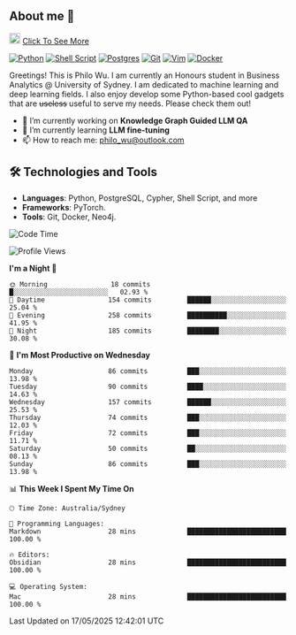 ## About me 🤗

<a href="#"><img src="https://media.giphy.com/media/hvRJCLFzcasrR4ia7z/giphy.gif" width="20px" height="20px"></a> [Click To See More](https://codeboyphilo.github.io)

[![Python](https://img.shields.io/badge/python-3670A0?style=for-the-badge&logo=python&logoColor=ffdd54)](#)
[![Shell Script](https://img.shields.io/badge/shell_script-%23121011.svg?style=for-the-badge&logo=gnu-bash&logoColor=white)](#)
[![Postgres](https://img.shields.io/badge/postgres-%23316192.svg?style=for-the-badge&logo=postgresql&logoColor=white)](#)
[![Git](https://img.shields.io/badge/git-%23F05033.svg?style=for-the-badge&logo=git&logoColor=white)](#)
[![Vim](https://img.shields.io/badge/VIM-%2311AB00.svg?style=for-the-badge&logo=vim&logoColor=white)](#)
[![Docker](https://img.shields.io/badge/docker-%230db7ed.svg?style=for-the-badge&logo=docker&logoColor=white)](#)

Greetings! This is Philo Wu. I am currently an Honours student in Business Analytics \@ University of Sydney. I am dedicated to machine learning and deep learning fields. I also enjoy develop some Python-based cool gadgets that are ~~useless~~ useful to serve my needs. Please check them out!

- 🔭 I’m currently working on **Knowledge Graph Guided LLM QA**
- 🌱 I’m currently learning **LLM fine-tuning**
- 📫 How to reach me: philo_wu@outlook.com

## 🛠 Technologies and Tools
- **Languages**: Python, PostgreSQL, Cypher, Shell Script, and more
- **Frameworks**: PyTorch.
- **Tools**: Git, Docker, Neo4j.

<!--START_SECTION:waka-->
![Code Time](http://img.shields.io/badge/Code%20Time-750%20hrs%2049%20mins-blue)

![Profile Views](http://img.shields.io/badge/Profile%20Views-1-blue)

**I'm a Night 🦉** 

```text
🌞 Morning                18 commits          █░░░░░░░░░░░░░░░░░░░░░░░░   02.93 % 
🌆 Daytime                154 commits         ██████░░░░░░░░░░░░░░░░░░░   25.04 % 
🌃 Evening                258 commits         ██████████░░░░░░░░░░░░░░░   41.95 % 
🌙 Night                  185 commits         ████████░░░░░░░░░░░░░░░░░   30.08 % 
```
📅 **I'm Most Productive on Wednesday** 

```text
Monday                   86 commits          ███░░░░░░░░░░░░░░░░░░░░░░   13.98 % 
Tuesday                  90 commits          ████░░░░░░░░░░░░░░░░░░░░░   14.63 % 
Wednesday                157 commits         ██████░░░░░░░░░░░░░░░░░░░   25.53 % 
Thursday                 74 commits          ███░░░░░░░░░░░░░░░░░░░░░░   12.03 % 
Friday                   72 commits          ███░░░░░░░░░░░░░░░░░░░░░░   11.71 % 
Saturday                 50 commits          ██░░░░░░░░░░░░░░░░░░░░░░░   08.13 % 
Sunday                   86 commits          ███░░░░░░░░░░░░░░░░░░░░░░   13.98 % 
```


📊 **This Week I Spent My Time On** 

```text
🕑︎ Time Zone: Australia/Sydney

💬 Programming Languages: 
Markdown                 28 mins             █████████████████████████   100.00 % 

🔥 Editors: 
Obsidian                 28 mins             █████████████████████████   100.00 % 

💻 Operating System: 
Mac                      28 mins             █████████████████████████   100.00 % 
```


 Last Updated on 17/05/2025 12:42:01 UTC
<!--END_SECTION:waka-->
